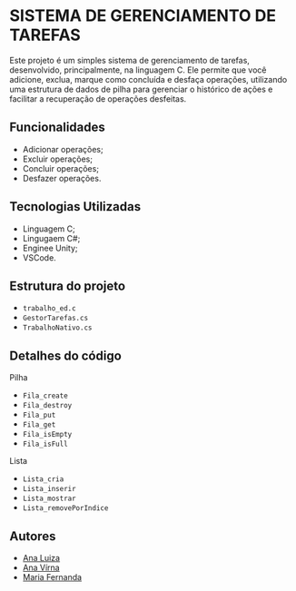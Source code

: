 # SISTEMA DE GERENCIAMENTO DE TAREFAS

Este projeto é um simples sistema de gerenciamento de tarefas, desenvolvido, principalmente, na linguagem C. Ele permite que você adicione, exclua, marque como concluída e desfaça operações, utilizando uma estrutura de dados de pilha para gerenciar o histórico de ações e facilitar a recuperação de operações desfeitas.

## Funcionalidades

- Adicionar operações;
- Excluir operações;
- Concluir operações;
- Desfazer operações.

## Tecnologias Utilizadas

- Linguagem C;
- Lingugaem C#;
- Enginee Unity;
- VSCode.
  
## Estrutura do projeto

- `trabalho_ed.c`
- `GestorTarefas.cs`
- `TrabalhoNativo.cs` 

## Detalhes do código
Pilha

- `Fila_create`
- `Fila_destroy`
- `Fila_put`
- `Fila_get`
- `Fila_isEmpty`
- `Fila_isFull`

Lista

- `Lista_cria`
- `Lista_inserir`
- `Lista_mostrar`
- `Lista_removePorIndice`


## Autores
- [Ana Luiza](https://share.google/TvTGWeP9tyLsO0Y1l)
- [Ana Vírna](https://github.com/anavrna)
- [Maria Fernanda](https://github.com/mariafernandabq)

